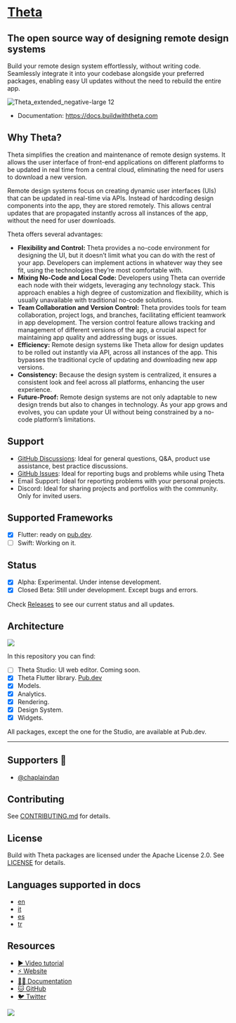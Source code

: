 # [Theta](https://buildwiththeta.com)

## The open source way of designing remote design systems

Build your remote design system effortlessly, without writing code. Seamlessly integrate it into your codebase alongside your preferred packages, enabling easy UI updates without the need to rebuild the entire app.

![Theta_extended_negative-large 12](https://github.com/buildwiththeta/buildwiththeta/assets/49411143/ec0a50fc-e946-4750-95c5-1af84776f461)

- Documentation: https://docs.buildwiththeta.com

## Why Theta?

Theta simplifies the creation and maintenance of remote design systems. It allows the user interface of front-end applications on different platforms to be updated in real time from a central cloud, eliminating the need for users to download a new version. 

Remote design systems focus on creating dynamic user interfaces (UIs) that can be updated in real-time via APIs. Instead of hardcoding design components into the app, they are stored remotely. This allows central updates that are propagated instantly across all instances of the app, without the need for user downloads.

Theta offers several advantages:

- **Flexibility and Control:** Theta provides a no-code environment for designing the UI, but it doesn’t limit what you can do with the rest of your app. Developers can implement actions in whatever way they see fit, using the technologies they’re most comfortable with.
- **Mixing No-Code and Local Code:** Developers using Theta can override each node with their widgets, leveraging any technology stack. This approach enables a high degree of customization and flexibility, which is usually unavailable with traditional no-code solutions.
- **Team Collaboration and Version Control:** Theta provides tools for team collaboration, project logs, and branches, facilitating efficient teamwork in app development. The version control feature allows tracking and management of different versions of the app, a crucial aspect for maintaining app quality and addressing bugs or issues.
- **Efficiency:** Remote design systems like Theta allow for design updates to be rolled out instantly via API, across all instances of the app. This bypasses the traditional cycle of updating and downloading new app versions.
- **Consistency:** Because the design system is centralized, it ensures a consistent look and feel across all platforms, enhancing the user experience.
- **Future-Proof:** Remote design systems are not only adaptable to new design trends but also to changes in technology. As your app grows and evolves, you can update your UI without being constrained by a no-code platform’s limitations.

## Support
- [GitHub Discussions](https://github.com/buildwiththeta/buildwiththeta/discussions): Ideal for general questions, Q&A, product use assistance, best practice discussions.
- [GitHub Issues](https://github.com/buildwiththeta/buildwiththeta/issues): Ideal for reporting bugs and problems while using Theta
- Email Support: Ideal for reporting problems with your personal projects.
- Discord: Ideal for sharing projects and portfolios with the community. Only for invited users.

## Supported Frameworks
- [x] Flutter: ready on [pub.dev](https://pub.dev/packages/theta).
- [ ] Swift: Working on it.

## Status
- [x] Alpha: Experimental. Under intense development.
- [x] Closed Beta: Still under development. Except bugs and errors.

Check [Releases](https://github.com/buildwiththeta/buildwiththeta/releases) to see our current status and all updates.

## Architecture

<img src="https://fftefqqvfkkewuokofds.supabase.co/storage/v1/object/public/theta-assets/Architecture-min.jpg" />

In this repository you can find:

- [ ] Theta Studio: UI web editor. Coming soon.
- [x] Theta Flutter library. [Pub.dev](https://pub.dev/packages/theta)
- [x] Models.
- [x] Analytics.
- [x] Rendering.
- [x] Design System.
- [x] Widgets.  

All packages, except the one for the Studio, are available at Pub.dev.

---

## Supporters 💙

- [@chaplaindan](https://github.com/chaplaindan)

## Contributing

See [CONTRIBUTING.md](https://github.com/buildwiththeta/buildwiththeta/blob/main/CONTRIBUTING.md) for details.

## License

Build with Theta packages are licensed under the Apache License 2.0. See [LICENSE](https://github.com/buildwiththeta/buildwiththeta/blob/main/LICENSE) for details.

## Languages supported in docs

- [en](https://docs.page/buildwiththeta/buildwiththeta/en)
- [it](https://docs.page/buildwiththeta/buildwiththeta/it)
- [es](https://docs.page/buildwiththeta/buildwiththeta/es)
- [tr](https://docs.page/buildwiththeta/buildwiththeta/tr)

## Resources

- [▶️ Video tutorial](https://www.youtube.com/watch?v=oFed0NIqBZI)
- [⚡️ Website](https://buildwiththeta.com)
- [🧑‍🏫 Documentation](https://docs.page/buildwiththeta/buildwiththeta/)
- [🐱 GitHub](https://github.com/buildwiththeta/buildwiththeta)
- [🐦 Twitter](https://twitter.com/buildwiththeta)

![](https://fftefqqvfkkewuokofds.supabase.co/storage/v1/object/public/theta-assets/covers/banner-email-min.png)
